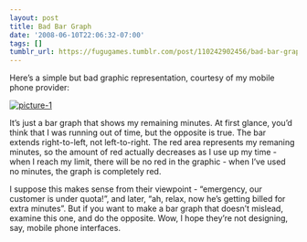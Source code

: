 ```yaml
---
layout: post
title: Bad Bar Graph
date: '2008-06-10T22:06:32-07:00'
tags: []
tumblr_url: https://fugugames.tumblr.com/post/110242902456/bad-bar-graph
---
```

Here’s a simple but bad graphic representation, courtesy of my mobile phone provider:

[![](http://itshardtofondlepenguins.com/wp-content/uploads/2008/06/picture-1.png "picture-1")](http://itshardtofondlepenguins.com/wp-content/uploads/2008/06/picture-1.png)

It’s just a bar graph that shows my remaining minutes. At first glance, you’d think that I was running out of time, but the opposite is true. The bar extends right-to-left, not left-to-right. The red area represents my remaning minutes, so the amount of red actually decreases as I use up my time - when I reach my limit, there will be no red in the graphic - when I’ve used no minutes, the graph is completely red.

I suppose this makes sense from their viewpoint - “emergency, our customer is under quota!”, and later, “ah, relax, now he’s getting billed for extra minutes”. But if you want to make a bar graph that doesn’t mislead, examine this one, and do the opposite. Wow, I hope they’re not designing, say, mobile phone interfaces.

